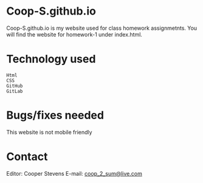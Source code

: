 # Coop-S.github.io 
Coop-S.github.io is my website used for class homework assignmetnts.  You will find the website for homework-1 under index.html.

# Technology used
    Html
    CSS
    GitHub
    GitLab

# Bugs/fixes needed
This website is not mobile friendly

# Contact
Editor: Cooper Stevens
E-mail: coop_2_sum@live.com

